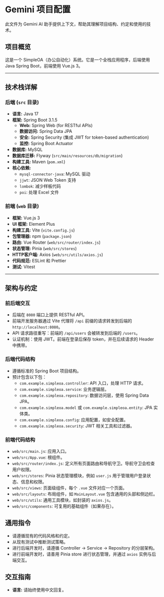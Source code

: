# Gemini 项目配置

此文件为 Gemini AI 助手提供上下文，帮助其理解项目结构、约定和使用的技术。

## 项目概览

这是一个 SimpleOA（办公自动化）系统。它是一个全栈应用程序，后端使用 Java Spring Boot，前端使用 Vue.js 3。

---

## 技术栈详解

### 后端 (`src` 目录)

-   **语言:** Java 17
-   **框架:** Spring Boot 3.1.5
    -   **Web:** Spring Web (for RESTful APIs)
    -   **数据访问:** Spring Data JPA
    -   **安全:** Spring Security (集成 JWT for token-based authentication)
    -   **监控:** Spring Boot Actuator
-   **数据库:** MySQL
-   **数据库迁移:** Flyway (`src/main/resources/db/migration`)
-   **构建工具:** Maven (`pom.xml`)
-   **核心依赖:**
    -   `mysql-connector-java`: MySQL 驱动
    -   `jjwt`: JSON Web Token 支持
    -   `lombok`: 减少样板代码
    -   `poi`: 处理 Excel 文件

### 前端 (`web` 目录)

-   **框架:** Vue.js 3
-   **UI 框架:** Element Plus
-   **构建工具:** Vite (`vite.config.js`)
-   **包管理器:** npm (`package.json`)
-   **路由:** Vue Router (`web/src/router/index.js`)
-   **状态管理:** Pinia (`web/src/stores`)
-   **HTTP客户端:** Axios (`web/src/utils/axios.js`)
-   **代码规范:** ESLint 和 Prettier
-   **测试:** Vitest

---

## 架构与约定

### 前后端交互

-   后端在 `8080` 端口上提供 RESTful API。
-   前端开发服务器通过 Vite 代理将 `/api` 前缀的请求转发到后端的 `http://localhost:8080`。
-   API 请求路径重写：前端的 `/api/users` 会被转发到后端的 `/users`。
-   认证机制：使用 JWT。前端在登录后保存 token，并在后续请求的 Header 中携带。

### 后端代码结构

-   遵循标准的 Spring Boot 项目结构。
-   预计包含以下包：
    -   `com.example.simpleoa.controller`: API 入口，处理 HTTP 请求。
    -   `com.example.simpleoa.service`: 业务逻辑层。
    -   `com.example.simpleoa.repository`: 数据访问层，使用 Spring Data JPA。
    -   `com.example.simpleoa.model` 或 `com.example.simpleoa.entity`: JPA 实体类。
    -   `com.example.simpleoa.config`: 应用配置，如安全配置。
    -   `com.example.simpleoa.security`: JWT 相关工具和过滤器。

### 前端代码结构

-   `web/src/main.js`: 应用入口。
-   `web/src/App.vue`: 根组件。
-   `web/src/router/index.js`: 定义所有页面路由和导航守卫。导航守卫会检查用户权限。
-   `web/src/stores`: Pinia 状态管理模块，例如 `user.js` 用于管理用户登录状态、信息和权限。
-   `web/src/views`: 页面级组件，每个 `.vue` 文件对应一个页面。
-   `web/src/layouts`: 布局组件，如 `MainLayout.vue` 包含通用的头部和侧边栏。
-   `web/src/utils`: 通用工具模块，如封装的 `axios.js`。
-   `web/src/components`: 可复用的基础组件（如果存在）。

## 通用指令

-   请遵循现有的代码风格和约定。
-   从现有测试中推断测试策略。
-   进行后端开发时，请遵循 Controller -> Service -> Repository 的分层架构。
-   进行前端开发时，请善用 Pinia store 进行状态管理，并通过 `axios` 实例与后端交互。

## 交互指南

-   **语言:** 请始终使用中文回复。
